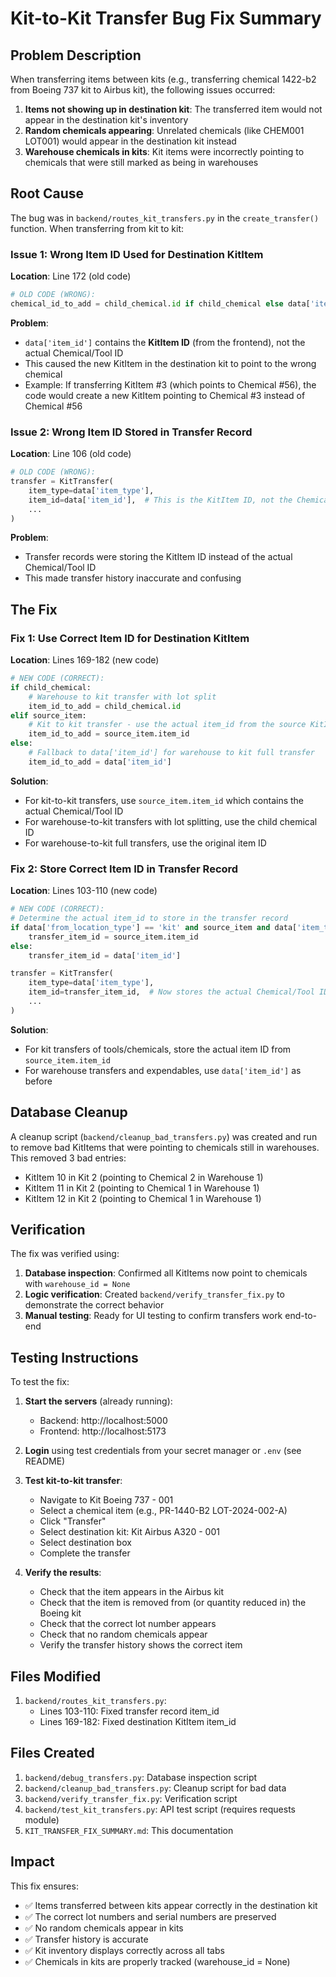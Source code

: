 # Kit-to-Kit Transfer Bug Fix Summary

## Problem Description

When transferring items between kits (e.g., transferring chemical 1422-b2 from Boeing 737 kit to Airbus kit), the following issues occurred:

1. **Items not showing up in destination kit**: The transferred item would not appear in the destination kit's inventory
2. **Random chemicals appearing**: Unrelated chemicals (like CHEM001 LOT001) would appear in the destination kit instead
3. **Warehouse chemicals in kits**: Kit items were incorrectly pointing to chemicals that were still marked as being in warehouses

## Root Cause

The bug was in `backend/routes_kit_transfers.py` in the `create_transfer()` function. When transferring from kit to kit:

### Issue 1: Wrong Item ID Used for Destination KitItem
**Location**: Line 172 (old code)

```python
# OLD CODE (WRONG):
chemical_id_to_add = child_chemical.id if child_chemical else data['item_id']
```

**Problem**: 
- `data['item_id']` contains the **KitItem ID** (from the frontend), not the actual Chemical/Tool ID
- This caused the new KitItem in the destination kit to point to the wrong chemical
- Example: If transferring KitItem #3 (which points to Chemical #56), the code would create a new KitItem pointing to Chemical #3 instead of Chemical #56

### Issue 2: Wrong Item ID Stored in Transfer Record
**Location**: Line 106 (old code)

```python
# OLD CODE (WRONG):
transfer = KitTransfer(
    item_type=data['item_type'],
    item_id=data['item_id'],  # This is the KitItem ID, not the Chemical ID!
    ...
)
```

**Problem**:
- Transfer records were storing the KitItem ID instead of the actual Chemical/Tool ID
- This made transfer history inaccurate and confusing

## The Fix

### Fix 1: Use Correct Item ID for Destination KitItem
**Location**: Lines 169-182 (new code)

```python
# NEW CODE (CORRECT):
if child_chemical:
    # Warehouse to kit transfer with lot split
    item_id_to_add = child_chemical.id
elif source_item:
    # Kit to kit transfer - use the actual item_id from the source KitItem
    item_id_to_add = source_item.item_id
else:
    # Fallback to data['item_id'] for warehouse to kit full transfer
    item_id_to_add = data['item_id']
```

**Solution**:
- For kit-to-kit transfers, use `source_item.item_id` which contains the actual Chemical/Tool ID
- For warehouse-to-kit transfers with lot splitting, use the child chemical ID
- For warehouse-to-kit full transfers, use the original item ID

### Fix 2: Store Correct Item ID in Transfer Record
**Location**: Lines 103-110 (new code)

```python
# NEW CODE (CORRECT):
# Determine the actual item_id to store in the transfer record
if data['from_location_type'] == 'kit' and source_item and data['item_type'] != 'expendable':
    transfer_item_id = source_item.item_id
else:
    transfer_item_id = data['item_id']

transfer = KitTransfer(
    item_type=data['item_type'],
    item_id=transfer_item_id,  # Now stores the actual Chemical/Tool ID
    ...
)
```

**Solution**:
- For kit transfers of tools/chemicals, store the actual item ID from `source_item.item_id`
- For warehouse transfers and expendables, use `data['item_id']` as before

## Database Cleanup

A cleanup script (`backend/cleanup_bad_transfers.py`) was created and run to remove bad KitItems that were pointing to chemicals still in warehouses. This removed 3 bad entries:
- KitItem 10 in Kit 2 (pointing to Chemical 2 in Warehouse 1)
- KitItem 11 in Kit 2 (pointing to Chemical 1 in Warehouse 1)
- KitItem 12 in Kit 2 (pointing to Chemical 1 in Warehouse 1)

## Verification

The fix was verified using:
1. **Database inspection**: Confirmed all KitItems now point to chemicals with `warehouse_id = None`
2. **Logic verification**: Created `backend/verify_transfer_fix.py` to demonstrate the correct behavior
3. **Manual testing**: Ready for UI testing to confirm transfers work end-to-end

## Testing Instructions

To test the fix:

1. **Start the servers** (already running):
   - Backend: http://localhost:5000
   - Frontend: http://localhost:5173

2. **Login** using test credentials from your secret manager or `.env` (see README)

3. **Test kit-to-kit transfer**:
   - Navigate to Kit Boeing 737 - 001
   - Select a chemical item (e.g., PR-1440-B2 LOT-2024-002-A)
   - Click "Transfer"
   - Select destination kit: Kit Airbus A320 - 001
   - Select destination box
   - Complete the transfer

4. **Verify the results**:
   - Check that the item appears in the Airbus kit
   - Check that the item is removed from (or quantity reduced in) the Boeing kit
   - Check that the correct lot number appears
   - Check that no random chemicals appear
   - Verify the transfer history shows the correct item

## Files Modified

1. `backend/routes_kit_transfers.py`:
   - Lines 103-110: Fixed transfer record item_id
   - Lines 169-182: Fixed destination KitItem item_id

## Files Created

1. `backend/debug_transfers.py`: Database inspection script
2. `backend/cleanup_bad_transfers.py`: Cleanup script for bad data
3. `backend/verify_transfer_fix.py`: Verification script
4. `backend/test_kit_transfers.py`: API test script (requires requests module)
5. `KIT_TRANSFER_FIX_SUMMARY.md`: This documentation

## Impact

This fix ensures:
- ✅ Items transferred between kits appear correctly in the destination kit
- ✅ The correct lot numbers and serial numbers are preserved
- ✅ No random chemicals appear in kits
- ✅ Transfer history is accurate
- ✅ Kit inventory displays correctly across all tabs
- ✅ Chemicals in kits are properly tracked (warehouse_id = None)

